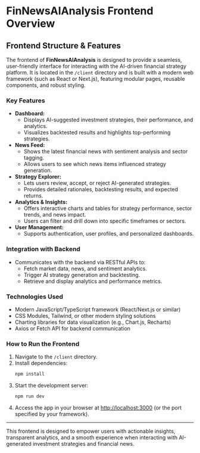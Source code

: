 # FinNewsAIAnalysis Frontend Overview

## Frontend Structure & Features

The frontend of **FinNewsAIAnalysis** is designed to provide a seamless, user-friendly interface for interacting with the AI-driven financial strategy platform. It is located in the `/client` directory and is built with a modern web framework (such as React or Next.js), featuring modular pages, reusable components, and robust styling.

### Key Features
- **Dashboard:**
  - Displays AI-suggested investment strategies, their performance, and analytics.
  - Visualizes backtested results and highlights top-performing strategies.
- **News Feed:**
  - Shows the latest financial news with sentiment analysis and sector tagging.
  - Allows users to see which news items influenced strategy generation.
- **Strategy Explorer:**
  - Lets users review, accept, or reject AI-generated strategies.
  - Provides detailed rationales, backtesting results, and expected returns.
- **Analytics & Insights:**
  - Offers interactive charts and tables for strategy performance, sector trends, and news impact.
  - Users can filter and drill down into specific timeframes or sectors.
- **User Management:**
  - Supports authentication, user profiles, and personalized dashboards.

### Integration with Backend
- Communicates with the backend via RESTful APIs to:
  - Fetch market data, news, and sentiment analytics.
  - Trigger AI strategy generation and backtesting.
  - Retrieve and display analytics and performance metrics.

### Technologies Used
- Modern JavaScript/TypeScript framework (React/Next.js or similar)
- CSS Modules, Tailwind, or other modern styling solutions
- Charting libraries for data visualization (e.g., Chart.js, Recharts)
- Axios or Fetch API for backend communication

### How to Run the Frontend
1. Navigate to the `/client` directory.
2. Install dependencies:
   ```sh
   npm install
   ```
3. Start the development server:
   ```sh
   npm run dev
   ```
4. Access the app in your browser at [http://localhost:3000](http://localhost:3000) (or the port specified by your framework).

---

This frontend is designed to empower users with actionable insights, transparent analytics, and a smooth experience when interacting with AI-generated investment strategies and financial news.

